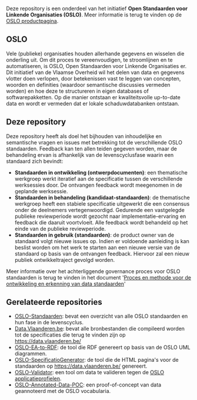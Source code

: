 Deze repository is een onderdeel van het initiatief **Open Standaarden voor Linkende Organisaties __(OSLO)__**.
Meer informatie is terug te vinden op de [OSLO productpagina](https://overheid.vlaanderen.be/producten-diensten/OSLO2).

## OSLO

Vele (publieke) organisaties houden allerhande gegevens en wisselen die onderling uit. Om dit proces te vereenvoudigen, te stroomlijnen en te automatiseren, is OSLO, Open Standaarden voor Linkende Organisaties er. Dit initiatief van de Vlaamse Overheid wil het delen van data en gegevens vlotter doen verlopen, door betekenissen vast te leggen van concepten, woorden en definities (waardoor semantische discussies vermeden worden) en hoe deze te structureren in eigen databases of softwarepakketten. Op die manier ontstaan er kwaliteitsvolle up-to-date data en wordt er vermeden dat er lokale schaduwdatabanken ontstaan.

## Deze repository

Deze repository heeft als doel het bijhouden van inhoudelijke en semantische vragen en issues met betrekking tot de verschillende OSLO standaarden. Feedback kan ten allen teiden gegeven worden, maar de behandeling ervan is afhankelijk van de levenscyclusfase waarin een standaard zich bevindt:
- **Standaarden in ontwikkeling (ontwerpdocumenten)**: een thematische werkgroep werkt iteratief aan de specificatie tussen de verschillende werksessies door. De ontvangen feedback wordt meegenomen in de geplande werksessie.
- **Standaarden in behandeling (kandidaat-standaarden)**: de thematische werkgroep heeft een stabiele specificatie uitgewerkt die een consensus onder de deelnemers vertegenwoordigd. Gedurende een vastgelegde publieke reviewperiode wordt gezocht naar implementatie-ervaring en feedback die daaruit voortvloeit. Alle feedback wordt behandeld op het einde van de publieke reviewperiode.
- **Standaarden in gebruik (standaarden)**: de product owner van de standaard volgt nieuwe issues op. Indien er voldoende aanleiding is kan beslist worden om het werk te starten aan een nieuwe versie van de standaard op basis van de ontvangen feedback. Hiervoor zal een nieuw publiek ontwikkeltraject gevolgd worden.

Meer informatie over het achterliggende governance proces voor OSLO standaarden is terug te vinden in het document '[Proces en methode voor de ontwikkeling en erkenning van data standaarden](https://data.vlaanderen.be/cms/Proces_en_methode_voor_de_erkenning_van_datastandaarden_v1.0.pdf)'

## Gerelateerde repositories

- [OSLO-Standaarden](https://informatievlaanderen.github.io/OSLO): bevat een overzicht van alle OSLO standaarden en hun fase in de levenscyclus.
- [Data.Vlaanderen.be](https://github.com/Informatievlaanderen/Data.Vlaanderen.be): bevat alle bronbestanden die compileerd worden tot de specificaties die terug te vinden zijn op https://data.vlaanderen.be/
- [OSLO-EA-to-RDF](https://github.com/Informatievlaanderen/OSLO-EA-to-RDF): de tool die RDF genereert op basis van de OSLO UML diagrammen.
- [OSLO-SpecificatioGenerator](https://github.com/Informatievlaanderen/OSLO-SpecificationGenerator): de tool die de HTML pagina's voor de standaarden op https://data.vlaanderen.be/ genereert.
- [OSLO-Validator](https://github.com/Informatievlaanderen/OSLO-Validator): een tool om data te valideren tegen de [OSLO applicatieprofielen](https://data.vlaanderen.be/ns#Applicatieprofielen).
- [OSLO-Annotated-Data-POC](https://github.com/Informatievlaanderen/OSLO-Annotated-Data-POC): een proof-of-concept van data geannoteerd met de OSLO vocabularia.
